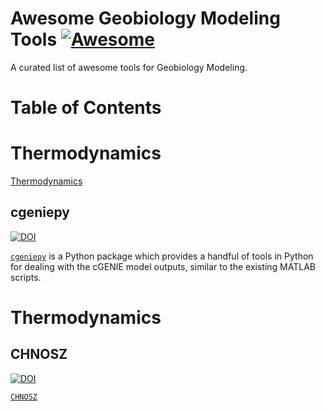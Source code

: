 # Awesome Geobiology Modeling Tools [![Awesome](https://awesome.re/badge.svg)](https://awesome.re)



A curated list of awesome tools for Geobiology Modeling.

# Table of Contents

# Thermodynamics
[Thermodynamics](#thermodynamics)



## cgeniepy

[![DOI](https://joss.theoj.org/papers/10.21105/joss.06762/status.svg)](https://doi.org/10.21105/joss.06762)

[`cgeniepy`](https://cgeniepy.readthedocs.io/en/latest/index.html#) is a Python package which provides a handful of tools in Python for dealing with the cGENIE model outputs, similar to the existing MATLAB scripts.

# Thermodynamics
## CHNOSZ

[![DOI](https://img.shields.io/badge/DOI-10.3389/feart.2019.00180-blue.svg)](https://doi.org/10.3389/feart.2019.00180)

[`CHNOSZ`](https://chnosz.net/)
